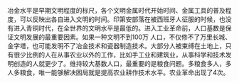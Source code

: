 冶金水平是早期文明程度的标尺，各个文明金属时代开始时间、金属工具的普及程度，可以反映出各自进入文明的时间。印第安部落在被西班牙人征服的时候，也没有进入青铜时代，在全世界的文明水平是最低的。进入工业革命前，人口基数是保证文明发展的最重要因素。如果一种文明不到100万 人口，不仅修不了万里长城、金字塔，也可能发明不了冶金技术和瓷器制造技术。大部分人被束缚在土地上，只有很少比例的人在从事农业以外的工作，比如手工业和建筑业，从事科学和技术发明创造的人就更少了。维持较大基数人口，最重要的是粮食问题。多粮食多人，多人多粮食，唯一能够解决困局就是提高农业耕作技术水平。农业革命出现了4次。
